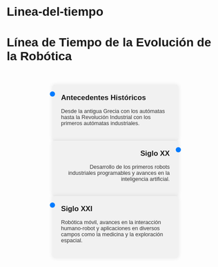 # Linea-del-tiempo
<!DOCTYPE html>
<html lang="es">
<head>
    <meta charset="UTF-8">
    <meta name="viewport" content="width=device-width, initial-scale=1.0">
    <title>Línea de Tiempo de la Evolución de la Robótica</title>
    <style>
        body {
            font-family: Arial, sans-serif;
            margin: 20px;
        }
        .timeline {
            list-style: none;
            padding: 0;
            position: relative;
            margin: 50px 0;
        }
        .timeline-item {
            display: flex;
            width: 50%;
            margin: 0 auto;
            padding: 20px;
            background: #f1f1f1;
            border-radius: 5px;
            box-shadow: 0 0 10px rgba(0,0,0,0.1);
            position: relative;
        }
        .timeline-item::before {
            content: '';
            position: absolute;
            top: 15px;
            left: -6px;
            width: 12px;
            height: 12px;
            background: #007bff;
            border-radius: 50%;
            z-index: 1;
        }
        .timeline-item h2 {
            margin-top: 0;
            font-size: 1.2em;
        }
        .timeline-item p {
            font-size: 0.9em;
            color: #333;
        }
        .timeline-item.right {
            margin-left: auto;
            text-align: right;
        }
        .timeline-item.right::before {
            left: auto;
            right: -6px;
        }
    </style>
</head>
<body>
    <h1>Línea de Tiempo de la Evolución de la Robótica</h1>
    <ul class="timeline">
        <li class="timeline-item">
            <div>
                <h2>Antecedentes Históricos</h2>
                <p>Desde la antigua Grecia con los autómatas hasta la Revolución Industrial con los primeros autómatas industriales.</p>
            </div>
        </li>
        <li class="timeline-item right">
            <div>
                <h2>Siglo XX</h2>
                <p>Desarrollo de los primeros robots industriales programables y avances en la inteligencia artificial.</p>
            </div>
        </li>
        <li class="timeline-item">
            <div>
                <h2>Siglo XXI</h2>
                <p>Robótica móvil, avances en la interacción humano-robot y aplicaciones en diversos campos como la medicina y la exploración espacial.</p>
            </div>
        </li>
    </ul>
</body>
</html>
